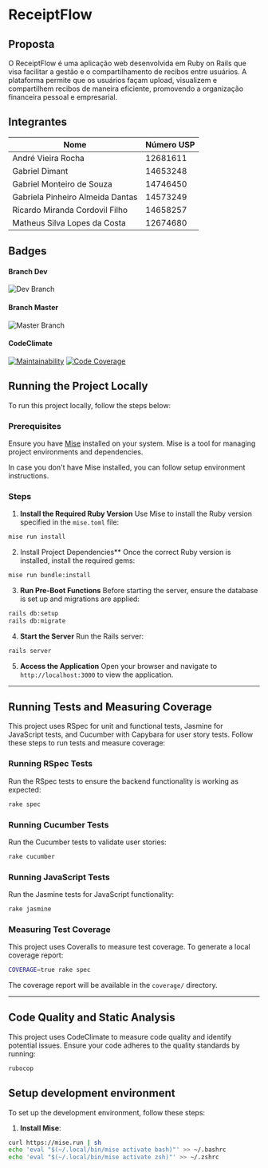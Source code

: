 # ReceiptFlow

## Proposta
O ReceiptFlow é uma aplicação web desenvolvida em Ruby on Rails que visa facilitar a gestão e o compartilhamento de recibos entre usuários. A plataforma permite que os usuários façam upload, visualizem e compartilhem recibos de maneira eficiente, promovendo a organização financeira pessoal e empresarial.

## Integrantes

| Nome                                 | Número USP |
|--------------------------------------|------------|
| André Vieira Rocha                   | 12681611   |
| Gabriel Dimant                       | 14653248   |
| Gabriel Monteiro de Souza            | 14746450   |
| Gabriela Pinheiro Almeida Dantas     | 14573249   |
| Ricardo Miranda Cordovil Filho       | 14658257   |
| Matheus Silva Lopes da Costa         | 12674680   |


## Badges
#### Branch Dev
![Dev Branch](https://github.com/SirMonteiro/heatmapp/actions/workflows/blank.yml/badge.svg?branch=dev)

#### Branch Master
![Master Branch](https://github.com/SirMonteiro/heatmapp/actions/workflows/blank.yml/badge.svg?branch=main)

#### CodeClimate
[![Maintainability](https://qlty.sh/gh/gabi-pinheiro/projects/heatmapp/maintainability.svg)](https://qlty.sh/gh/gabi-pinheiro/projects/heatmapp)
[![Code Coverage](https://qlty.sh/gh/gabi-pinheiro/projects/heatmapp/coverage.svg)](https://qlty.sh/gh/gabi-pinheiro/projects/heatmapp)

## Running the Project Locally

To run this project locally, follow the steps below:

### Prerequisites

Ensure you have [Mise](https://mise.jdx.dev/) installed on your system. Mise is a tool for managing project environments and dependencies.

In case you don't have Mise installed, you can follow setup environment instructions.

### Steps

1. **Install the Required Ruby Version**
   Use Mise to install the Ruby version specified in the `mise.toml` file:
  ```bash
  mise run install
  ```
2. Install Project Dependencies**
  Once the correct Ruby version is installed, install the required gems:
  ```bash
  mise run bundle:install
  ```

3. **Run Pre-Boot Functions**
  Before starting the server, ensure the database is set up and migrations are applied:
  ```bash
  rails db:setup
  rails db:migrate
  ```

4. **Start the Server**
  Run the Rails server:
  ```bash
  rails server
  ```

5. **Access the Application**
  Open your browser and navigate to `http://localhost:3000` to view the application.

---

## Running Tests and Measuring Coverage

This project uses RSpec for unit and functional tests, Jasmine for JavaScript tests, and Cucumber with Capybara for user story tests. Follow these steps to run tests and measure coverage:

### Running RSpec Tests
Run the RSpec tests to ensure the backend functionality is working as expected:
```bash
rake spec
```

### Running Cucumber Tests
Run the Cucumber tests to validate user stories:
```bash
rake cucumber
```

### Running JavaScript Tests
Run the Jasmine tests for JavaScript functionality:
```bash
rake jasmine
```

### Measuring Test Coverage
This project uses Coveralls to measure test coverage. To generate a local coverage report:
```bash
COVERAGE=true rake spec
```
The coverage report will be available in the `coverage/` directory.

---

## Code Quality and Static Analysis

This project uses CodeClimate to measure code quality and identify potential issues. Ensure your code adheres to the quality standards by running:
```bash
rubocop
```

## Setup development environment

To set up the development environment, follow these steps:

1. **Install Mise**:

```bash
curl https://mise.run | sh
echo 'eval "$(~/.local/bin/mise activate bash)"' >> ~/.bashrc
echo 'eval "$(~/.local/bin/mise activate zsh)"' >> ~/.zshrc
```
